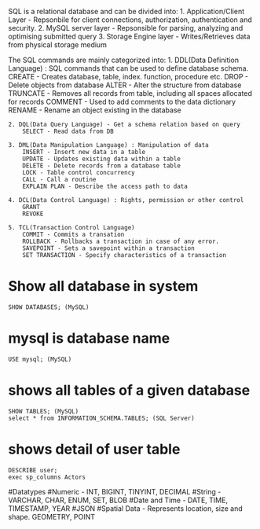 SQL is a relational database and can be divided into:
	1. Application/Client Layer - Repsonbile for client connections, authorization, authentication and security.
	2. MySQL server layer - Repsonsible for parsing, analyzing and optimising submitted query
	3. Storage Engine layer - Writes/Retrieves data from physical storage medium

The SQL commands are mainly categorized into:
	1. DDL(Data Definition Language) : SQL commands that can be used to define database schema.
		CREATE - Creates database, table, index. function, procedure etc.
		DROP - Delete objects from database
		ALTER - Alter the structure from database
		TRUNCATE - Removes all records from table, including all spaces allocated for records
		COMMENT - Used to add comments to the data dictionary
		RENAME - Rename an object existing in the database
		
	2. DQL(Data Query Language) - Get a schema relation based on query
		SELECT - Read data from DB

	3. DML(Data Manipulation Language) : Manipulation of data
		INSERT - Insert new data in a table
		UPDATE - Updates existing data within a table
		DELETE - Delete records from a database table
		LOCK - Table control concurrency
		CALL - Call a routine
		EXPLAIN PLAN - Describe the access path to data
		
	4. DCL(Data Control Language) : Rights, permission or other control
		GRANT
		REVOKE
		
	5. TCL(Transaction Control Language)
		COMMIT - Commits a transation
		ROLLBACK - Rollbacks a transaction in case of any error.
		SAVEPOINT - Sets a savepoint within a transaction
		SET TRANSACTION - Specify characteristics of a transaction 

# Show all database in system
	SHOW DATABASES; (MySQL)

# mysql is database name
	USE mysql; (MySQL)

# shows all tables of a given database
	SHOW TABLES; (MySQL)
	select * from INFORMATION_SCHEMA.TABLES; (SQL Server)

# shows detail of user table
	DESCRIBE user;
	exec sp_columns Actors


#Datatypes
	#Numeric - INT, BIGINT, TINYINT, DECIMAL
	#String - VARCHAR, CHAR, ENUM, SET, BLOB
	#Date and Time - DATE, TIME, TIMESTAMP, YEAR
	#JSON
	#Spatial Data - Represents location, size and shape. GEOMETRY, POINT

